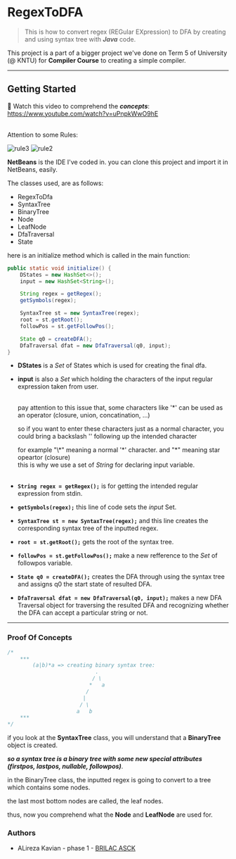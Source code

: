 # RegexToDFA

> This is how to convert regex (REGular EXpression) to DFA by creating and using syntax tree with ***Java*** code.<br>

This project is a part of a bigger project we've done on Term 5 of University (@ KNTU) for **Compiler Course** to creating a simple compiler. 

<hr>

## Getting Started

:small_blue_diamond: Watch this video to comprehend the **_concepts_**: https://www.youtube.com/watch?v=uPnpkWwO9hE<br><br>

Attention to some Rules:<br>

![rule3](https://github.com/alirezakay/RegexToDFA/blob/master/assets/img/rule2.png)
![rule2](https://github.com/alirezakay/RegexToDFA/blob/master/assets/img/rule3.PNG)



**NetBeans** is the IDE I've coded in. you can clone this project and import it in NetBeans, easily.<br>

The classes used, are as follows:
- RegexToDfa
- SyntaxTree
- BinaryTree
- Node
- LeafNode
- DfaTraversal
- State

here is an initialize method which is called in the main function:
```java
public static void initialize() {
    DStates = new HashSet<>();
    input = new HashSet<String>();

    String regex = getRegex();
    getSymbols(regex);

    SyntaxTree st = new SyntaxTree(regex);
    root = st.getRoot();
    followPos = st.getFollowPos();

    State q0 = createDFA();
    DfaTraversal dfat = new DfaTraversal(q0, input);    
}
```
- **DStates** is a _Set_ of States which is used for creating the final dfa.<br>

- **input** is also a _Set_ which holding the characters of the input regular expression taken from user.<br><br>

  pay attention to this issue that, some characters like '\*' can be used as an operator (closure, union, concatination, ...)<br>
  
  so if you want to enter these characters just as a normal character, you could bring a backslash '\' following up the intended character<br>
  
  for example "\\\*" meaning a normal '\*' character. and "\*" meaning star opeartor (closure)<br>
  this is why we use a set of _String_ for declaring input variable.<br><br>
  
- **`String regex = getRegex();`** is for getting the intended regular expression from stdin.<br>

- **`getSymbols(regex);`** this line of code sets the _input_ Set.<br>

- **`SyntaxTree st = new SyntaxTree(regex);`** and this line creates the corresponding syntax tree of the inputted regex.<br>

- **`root = st.getRoot();`** gets the root of the syntax tree.<br>

- **`followPos = st.getFollowPos();`** make a new refference to the _Set_ of followpos variable.<br>

- **`State q0 = createDFA();`** creates the DFA through using the syntax tree and assigns q0 the start state of resulted DFA.<br>

- **`DfaTraversal dfat = new DfaTraversal(q0, input);`** makes a new DFA Traversal object for traversing the resulted DFA and recognizing whether the DFA can accept a particular string or not.<br>

<hr>

### Proof Of Concepts

```java
/*
    ***
        (a|b)*a => creating binary syntax tree:
                            .
                           / \
                          *   a
                         /
                        |
                       / \
                      a   b
    ***
*/
```

if you look at the **SyntaxTree** class, you will understand that a **BinaryTree** object is created.

**_so a syntax tree is a binary tree with some new special attributes (firstpos, lastpos, nullable, followpos)_**.

in the BinaryTree class, the inputted regex is going to convert to a tree which contains some nodes.

the last most bottom nodes are called, the leaf nodes.

thus, now you comprehend what the **Node** and **LeafNode** are used for.

### Authors
- ALireza Kavian - phase 1 - [BRILAC ASCK](https://www.github.com/BRILACASCK)
